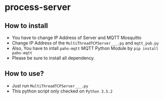 # process-server
## How to install
 * You have to change IP Address of Server and MQTT Mosquitto
 * Change IP Address of the `MultiThreadTCPServer___.py` and `mqtt_pub.py`
 * Also, You have to intall `paho-mqtt` MQTT Python Module by `pip install paho-mqtt`
 * Please be sure to install all dependency.
 
 ## How to use?
  * Just run `MultiThreadTCPServer___.py`
  * This python script only checked on `Python 3.5.2`
  
